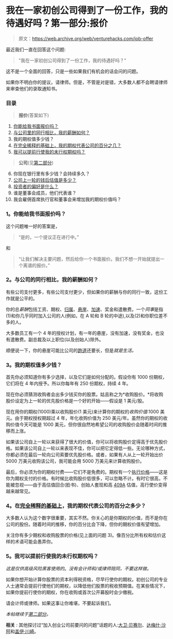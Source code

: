 # 我在一家初创公司得到了一份工作，我的待遇好吗？第一部分:报价

> 原文：<https://web.archive.org/web/venturehacks.com/job-offer>

最近我们一直在回答这个问题:

> "我在一家初创公司得到了一份工作，我的待遇好吗？"

这不是一个全面的回答，只是一些如果我们有机会的话会问的问题。

如果你不明白你的提议，请律师。但是，不管是对是错，大多数人都不会聘请律师来审查他们的录取通知书。

### 目录

> **报价**(答案如下)

1.  [你能给我书面报价吗？](#writing)
2.  [与公司里的同行相比，我的薪酬如何？](#peers)
3.  我的期权值多少钱？
4.  [在完全稀释的基础上，我的期权代表公司的百分之几？](#percent)
5.  [我可以提前行使我的未行权期权吗？](#exercise)

> **公司**(见[第二部分](/web/20230213124814/https://venturehacks.com/articles/job-offer-2))

6.  你现在银行里有多少钱？会持续多久？
7.  [公司上一轮的钱后估值是多少？](/web/20230213124814/https://venturehacks.com/articles/job-offer-2#valuation)
8.  [投资者的偏好是什么？](/web/20230213124814/https://venturehacks.com/articles/job-offer-2#preferences)
9.  谁是董事会成员，他们代表谁？
10.  我会雇佣首席执行官和董事会来增加我的期权价值吗？

### 1。你能给我书面报价吗？

这个问题唯一好的答案是，

> “是的，一个提议正在进行中。”

和

> “让我们解决主要问题，然后给你一个书面报价。我们不想一开始就提出一个离谱的报价。”

### 2。与公司的同行相比，我的薪酬如何？

有些公司支付更多，有些公司支付更少，但如果你的薪酬与你的同行一致，这份工作就是公平的。

你的总*薪酬*包括工资、期权、[归属](https://web.archive.org/web/20230213124814/http://www.feld.com/blog/archives/2005/05/term_sheet_-_ve.html)、[悬崖](https://web.archive.org/web/20230213124814/http://www.feld.com/blog/archives/2005/05/term_sheet_-_ve.html)、[加速](/web/20230213124814/https://venturehacks.com/articles/acceleration-sale)、奖金和遣散费。一个*同事*是指(1)和你几乎同时加入公司的人(例如，在 A 轮和 B 轮的中途),以及(2)和你职位差不多的人。

大多数员工有一个 4 年的授权计划，有一年的悬崖，没有加速，没有奖金，也没有遣散费。副总裁及以上职位(以及创始人)除外。

顺便说一下，你的悬崖可能比公司的[跑道](/web/20230213124814/https://venturehacks.com/articles/job-offer-2#runway)还要长，但是*就是生活。*

### 3。我的期权值多少钱？

首先你必须知道你有多少选择，以及它们是如何分配的。假设你有 1000 份期权，它们将在 4 年内授予。所以你每年有 250 份期权，持续 4 年。

现在你必须猜测收购者会出多少钱买你的股票。姑且称之为*收购股价。*将收购股价设定为上一轮的优先股价格是一个好的开始——假设是 1 美元/股。

现在用你的期权(1000)乘以收购股价(1 美元)来计算你的期权的*收购价值*:1000 美元。由于期权授权期超过 4 年，年化收购价值为 250 美元/年。虽然你的期权的收购价值今天可能是 1000 美元，但你很自然地希望公司的收购股价会随着时间的推移而上涨。

如果该公司自上一轮以来获得了很大的价值，你可以将收购股价定得高于优先股价格。如果该公司自上一轮以来表现不佳，你可以把它定得低一些。无论哪种方式，你都必须在最后一轮向公司索要优先股价格。或者，如果有人从上一轮开始出价 5000 万美元收购该公司，我可能会用 5000 万美元来计算收购股价。

最后，你必须为你的期权付费——它们不是免费的。期权有一个[执行价格](https://web.archive.org/web/20230213124814/http://www.feld.com/blog/archives/2006/05/how_to_set_the.html)——这是你为期权支付的价格。有时候比收购股价低很多，可以忽略不计。有时它很高，不能被忽视——由于高估值回合(脸书)、创始人套现和高 [409A](https://web.archive.org/web/20230213124814/http://www.feld.com/blog/archives/409a/) 估值，高行使价变得越来越常见。

### **4。在[完全稀释的基础上](https://web.archive.org/web/20230213124814/http://www.startupcompanylawyer.com/2007/05/21/how-do-you-calculate-series-a-price-per-share/)，我的期权代表公司的百分之多少？**

大多数人认为这个数字很重要，其实不然。你关心的是你期权的价值，而不是你在公司的股份。随着时间的推移，你的百分比会下降，但你的期权价值有望增加。

关注你有多少期权和收购股票的价格(见上面的问题 3)。像百分比所有权和估价这样的术语可能会愚弄你。

### 5。我可以提前行使我的未行权期权吗？

*这是仅供高级风险黑客使用的*。*没有会计师和/或律师陪同，不要这样做。*

如果你想开始计算你股票的资本利得税资格，尽早行使你的期权。初创公司的专业人士通常会提前行使他们的期权，以降低他们股票的税收预期值。在某些情况下，如果你提前行使你的期权，你在收购或首次公开募股时会少缴税。

请会计师或律师。如果这事让你难堪，不要起诉我们。

*本帖继续于[第二部分](/web/20230213124814/https://venturehacks.com/articles/job-offer-2)。*

**相关** *:* 其他探讨过“加入创业公司前要问的问题”话题的人:[大卫·贝赛尔](https://web.archive.org/web/20230213124814/http://www.genuinevc.com/archives/2005/10/seven_questions.htm)、[达梅什·沙阿](https://web.archive.org/web/20230213124814/http://onstartups.com/home/tabid/3339/bid/122/Joining-A-Startup-Top-6-Questions-You-Should-Ask.aspx)和[盖伊·川崎](https://web.archive.org/web/20230213124814/http://blog.guykawasaki.com/2006/03/nine_questions_.html)。